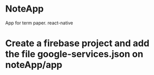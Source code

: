 # NoteApp
App for term paper. react-native

# Create a firebase project and add the file google-services.json on noteApp/app
